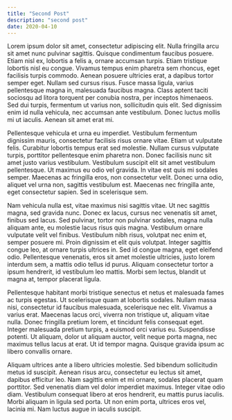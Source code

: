 ```yaml
---
title: "Second Post"
description: "second post"
date: 2020-04-10
---
```


Lorem ipsum dolor sit amet, consectetur adipiscing elit. Nulla fringilla arcu sit amet nunc pulvinar sagittis. Quisque condimentum faucibus posuere. Etiam nisl ex, lobortis a felis a, ornare accumsan turpis. Etiam tristique lobortis nisl eu congue. Vivamus tempus enim pharetra sem rhoncus, eget facilisis turpis commodo. Aenean posuere ultricies erat, a dapibus tortor semper eget. Nullam sed cursus risus. Fusce massa ligula, varius pellentesque magna in, malesuada faucibus magna. Class aptent taciti sociosqu ad litora torquent per conubia nostra, per inceptos himenaeos. Sed dui turpis, fermentum ut varius non, sollicitudin quis elit. Sed dignissim enim id nulla vehicula, nec accumsan ante vestibulum. Donec luctus mollis mi ut iaculis. Aenean sit amet erat mi.

Pellentesque vehicula et urna eu imperdiet. Vestibulum fermentum dignissim mauris, consectetur facilisis risus ornare vitae. Etiam ut vulputate felis. Curabitur lobortis tempus erat sed molestie. Nullam cursus vulputate turpis, porttitor pellentesque enim pharetra non. Donec facilisis nunc sit amet justo varius vestibulum. Vestibulum suscipit elit sit amet vestibulum pellentesque. Ut maximus eu odio vel gravida. In vitae est quis mi sodales semper. Maecenas ac fringilla eros, non consectetur velit. Donec urna odio, aliquet vel urna non, sagittis vestibulum est. Maecenas nec fringilla ante, eget consectetur sapien. Sed in scelerisque sem.

Nam vehicula nulla est, vitae maximus nisi sagittis vitae. Ut nec sagittis magna, sed gravida nunc. Donec ex lacus, cursus nec venenatis sit amet, finibus sed lacus. Sed pulvinar, tortor non pulvinar sodales, magna nulla aliquam ante, eu molestie lacus risus quis magna. Vestibulum ornare vulputate velit vel finibus. Vestibulum nibh risus, volutpat nec enim et, semper posuere mi. Proin dignissim et elit quis volutpat. Integer sagittis congue leo, at ornare turpis ultrices in. Sed id congue magna, eget eleifend odio. Pellentesque venenatis, eros sit amet molestie ultricies, justo lorem interdum sem, a mattis odio tellus id purus. Aliquam consectetur tortor a ipsum hendrerit, id vestibulum leo mattis. Morbi sem lectus, blandit ut magna at, tempor placerat ligula.

Pellentesque habitant morbi tristique senectus et netus et malesuada fames ac turpis egestas. Ut scelerisque quam at lobortis sodales. Nullam massa nisi, consectetur id faucibus malesuada, scelerisque nec elit. Vivamus a varius erat. Maecenas lacus orci, viverra non tristique ut, aliquam vitae nulla. Donec fringilla pretium lorem, et tincidunt felis consequat eget. Integer malesuada pretium turpis, a euismod orci varius eu. Suspendisse potenti. Ut aliquam, dolor ut aliquam auctor, velit neque porta magna, nec maximus tellus lacus at erat. Ut id tempor magna. Quisque gravida ipsum ac libero convallis ornare.

Aliquam ultrices ante a libero ultricies molestie. Sed bibendum sollicitudin metus id suscipit. Aenean risus arcu, consectetur eu lectus sit amet, dapibus efficitur leo. Nam sagittis enim et mi ornare, sodales placerat quam porttitor. Sed venenatis diam vel dolor imperdiet maximus. Integer vitae odio diam. Vestibulum consequat libero at eros hendrerit, eu mattis purus iaculis. Morbi aliquam in ligula sed porta. Ut non enim porta, ultrices eros vel, lacinia mi. Nam luctus augue in iaculis suscipit.